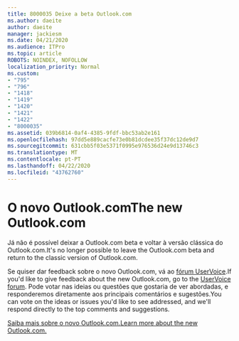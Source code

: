 ```yaml
---
title: 8000035 Deixe a beta Outlook.com
ms.author: daeite
author: daeite
manager: jackiesm
ms.date: 04/21/2020
ms.audience: ITPro
ms.topic: article
ROBOTS: NOINDEX, NOFOLLOW
localization_priority: Normal
ms.custom:
- "795"
- "796"
- "1418"
- "1419"
- "1420"
- "1421"
- "1422"
- "8000035"
ms.assetid: 039b6814-0af4-4385-9fdf-bbc53ab2e161
ms.openlocfilehash: 97dd5e889cacfe73e0b81dcdee35f37dc12de9d7
ms.sourcegitcommit: 631cbb5f03e5371f0995e976536d24e9d13746c3
ms.translationtype: MT
ms.contentlocale: pt-PT
ms.lasthandoff: 04/22/2020
ms.locfileid: "43762760"
---
```

# <a name="the-new-outlookcom"></a><span data-ttu-id="2c631-102">O novo Outlook.com</span><span class="sxs-lookup"><span data-stu-id="2c631-102">The new Outlook.com</span></span>

<span data-ttu-id="2c631-103">Já não é possível deixar a Outlook.com beta e voltar à versão clássica do Outlook.com.</span><span class="sxs-lookup"><span data-stu-id="2c631-103">It's no longer possible to leave the Outlook.com beta and return to the classic version of Outlook.com.</span></span>
  
<span data-ttu-id="2c631-104">Se quiser dar feedback sobre o novo Outlook.com, vá ao [fórum UserVoice](https://go.microsoft.com/fwlink/p/?linkid=851599).</span><span class="sxs-lookup"><span data-stu-id="2c631-104">If you'd like to give feedback about the new Outlook.com, go to the [UserVoice forum](https://go.microsoft.com/fwlink/p/?linkid=851599).</span></span> <span data-ttu-id="2c631-105">Pode votar nas ideias ou questões que gostaria de ver abordadas, e responderemos diretamente aos principais comentários e sugestões.</span><span class="sxs-lookup"><span data-stu-id="2c631-105">You can vote on the ideas or issues you'd like to see addressed, and we'll respond directly to the top comments and suggestions.</span></span>
  
[<span data-ttu-id="2c631-106">Saiba mais sobre o novo Outlook.com.</span><span class="sxs-lookup"><span data-stu-id="2c631-106">Learn more about the new Outlook.com.</span></span>](https://go.microsoft.com/fwlink/p/?linkid=874356)
  